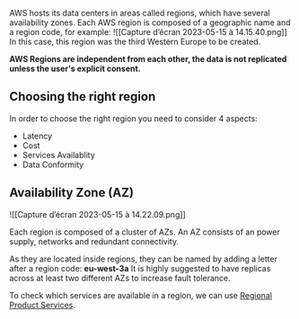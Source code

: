 
AWS hosts its data centers in areas called regions, which have several availability zones.
Each AWS region is composed of a geographic name and a region code, for example:
![[Capture d’écran 2023-05-15 à 14.15.40.png]]
In this case, this region was the third Western Europe to be created.

**AWS Regions are independent from each other, the data is not replicated unless the user's explicit consent.**

## Choosing the right region

In order to choose the right region you need to consider 4 aspects:
- Latency
- Cost
- Services Availablity
- Data Conformity

## Availability Zone (AZ)

![[Capture d’écran 2023-05-15 à 14.22.09.png]]

Each region is composed of a cluster of AZs.
An AZ consists of an power supply, networks and redundant connectivity.

As they are located inside regions, they can be named by adding a letter after a region code:
**eu-west-3a**
It is highly suggested to have replicas across at least two different AZs to increase fault tolerance.

To check which services are available in a region, we can use [Regional Product Services](https://aws.amazon.com/fr/about-aws/global-infrastructure/regional-product-services/?p=ngi&loc=4).

